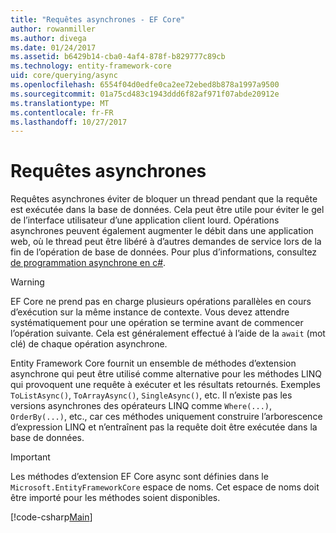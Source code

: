 ```yaml
---
title: "Requêtes asynchrones - EF Core"
author: rowanmiller
ms.author: divega
ms.date: 01/24/2017
ms.assetid: b6429b14-cba0-4af4-878f-b829777c89cb
ms.technology: entity-framework-core
uid: core/querying/async
ms.openlocfilehash: 6554f04d0edfe0ca2ee72ebed8b878a1997a9500
ms.sourcegitcommit: 01a75cd483c1943ddd6f82af971f07abde20912e
ms.translationtype: MT
ms.contentlocale: fr-FR
ms.lasthandoff: 10/27/2017
---
```

# <a name="asynchronous-queries"></a>Requêtes asynchrones

Requêtes asynchrones éviter de bloquer un thread pendant que la requête est exécutée dans la base de données. Cela peut être utile pour éviter le gel de l’interface utilisateur d’une application client lourd. Opérations asynchrones peuvent également augmenter le débit dans une application web, où le thread peut être libéré à d’autres demandes de service lors de la fin de l’opération de base de données. Pour plus d’informations, consultez [de programmation asynchrone en c#](https://docs.microsoft.com/dotnet/csharp/async).

> [!WARNING]  
> EF Core ne prend pas en charge plusieurs opérations parallèles en cours d’exécution sur la même instance de contexte. Vous devez attendre systématiquement pour une opération se termine avant de commencer l’opération suivante. Cela est généralement effectué à l’aide de la `await` (mot clé) de chaque opération asynchrone.

Entity Framework Core fournit un ensemble de méthodes d’extension asynchrone qui peut être utilisé comme alternative pour les méthodes LINQ qui provoquent une requête à exécuter et les résultats retournés. Exemples `ToListAsync()`, `ToArrayAsync()`, `SingleAsync()`, etc. Il n’existe pas les versions asynchrones des opérateurs LINQ comme `Where(...)`, `OrderBy(...)`, etc., car ces méthodes uniquement construire l’arborescence d’expression LINQ et n’entraînent pas la requête doit être exécutée dans la base de données.

> [!IMPORTANT]  
> Les méthodes d’extension EF Core async sont définies dans le `Microsoft.EntityFrameworkCore` espace de noms. Cet espace de noms doit être importé pour les méthodes soient disponibles.

[!code-csharp[Main](../../../samples/core/Querying/Querying/Async/Sample.cs#Sample)]
